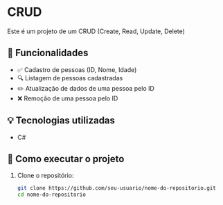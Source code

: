 # CRUD
Este é um projeto de um CRUD (Create, Read, Update, Delete)

## 📌 Funcionalidades

- ✅ Cadastro de pessoas (ID, Nome, Idade)  
- 🔍 Listagem de pessoas cadastradas  
- ✏️ Atualização de dados de uma pessoa pelo ID  
- ❌ Remoção de uma pessoa pelo ID  

## 💡 Tecnologias utilizadas
- C#
  
## 🚀 Como executar o projeto

1. Clone o repositório:
   ```bash
   git clone https://github.com/seu-usuario/nome-do-repositorio.git
   cd nome-do-repositorio
